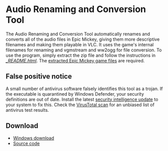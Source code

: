 # Audio Renaming and Conversion Tool

The Audio Renaming and Conversion Tool automatically renames and converts all of the audio files in Epic Mickey, giving them more descriptive filenames and making them playable in VLC. It uses the game's internal filenames for renaming and vgmstream and ww2ogg for file conversion. To use the program, simply extract the zip file and follow the instructions in *[_README.html](readme.html)*. The [extracted Epic Mickey game files](/modifying-game-files) are required.

## False positive notice

A small number of antivirus software falsely identifies this tool as a trojan. If the executable is quarantined by Windows Defender, your security definitions are out of date. Install the latest [security intelligence update](https://www.microsoft.com/en-us/wdsi/definitions) to your system to fix this. Check the [VirusTotal scan](https://www.virustotal.com/gui/file/4a06b4d3932a1edda64b32b3e6bbcaa5bd51d3949283b523cda0e55b65094d22/detection) for an unbiased list of antivirus test results.

## Download

* [Windows download](https://1drv.ms/u/s!As1xN7fhSYEyjVPhSA8PVbzmhfR2?e=Llcip8)
* [Source code](source.py)